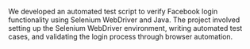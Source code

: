 We developed an automated test script to verify Facebook login functionality using Selenium WebDriver and Java. The project involved setting up the Selenium WebDriver environment, writing automated test cases, and validating the login process through browser automation.
